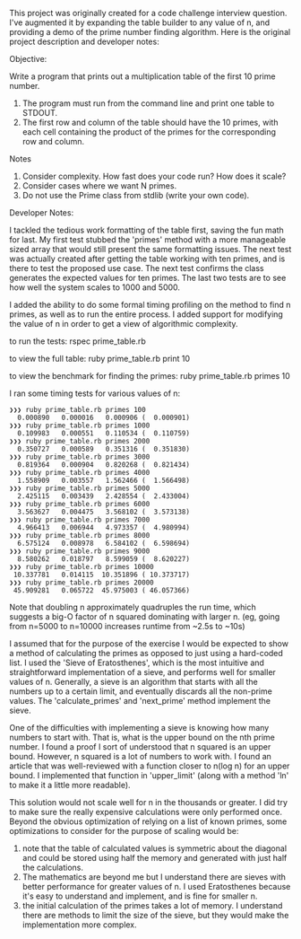 This project was originally created for a code challenge interview question. I've augmented it by expanding the table builder to any value of n, and providing a demo of the prime number finding algorithm. Here is the original project description and developer notes:

Objective:

Write a program that prints out a multiplication table of the first 10 prime number.
1) The program must run from the command line and print one table to
STDOUT.
2) The first row and column of the table should have the 10 primes, with each
cell containing the product of the primes for the corresponding row and
column.

Notes

1) Consider complexity. How fast does your code run? How does it scale?
2) Consider cases where we want N primes.
3) Do not use the Prime class from stdlib (write your own code).

Developer Notes:

I tackled the tedious work formatting of the table first, saving the fun math for last. My first test stubbed the 'primes' method with a more manageable sized array that would still present the same formatting issues. The next test was actually created after getting the table working with ten primes, and is there to test the proposed use case. The next test confirms the class generates the expected values for ten primes. The last two tests are to see how well the system scales to 1000 and 5000. 

I added the ability to do some formal timing profiling on the method to find n primes, as well as to run the entire process. I added support for modifying the value of n in order to get a view of algorithmic complexity.

to run the tests:
rspec prime_table.rb

to view the full table:
ruby prime_table.rb print 10

to view the benchmark for finding the primes:
ruby prime_table.rb primes 10

I ran some timing tests for various values of n:

```
❯❯❯ ruby prime_table.rb primes 100
  0.000890   0.000016   0.000906 (  0.000901)
❯❯❯ ruby prime_table.rb primes 1000
  0.109983   0.000551   0.110534 (  0.110759)
❯❯❯ ruby prime_table.rb primes 2000
  0.350727   0.000589   0.351316 (  0.351830)
❯❯❯ ruby prime_table.rb primes 3000
  0.819364   0.000904   0.820268 (  0.821434)
❯❯❯ ruby prime_table.rb primes 4000
  1.558909   0.003557   1.562466 (  1.566498)
❯❯❯ ruby prime_table.rb primes 5000
  2.425115   0.003439   2.428554 (  2.433004)
❯❯❯ ruby prime_table.rb primes 6000
  3.563627   0.004475   3.568102 (  3.573138)
❯❯❯ ruby prime_table.rb primes 7000
  4.966413   0.006944   4.973357 (  4.980994)
❯❯❯ ruby prime_table.rb primes 8000
  6.575124   0.008978   6.584102 (  6.598694)
❯❯❯ ruby prime_table.rb primes 9000
  8.580262   0.018797   8.599059 (  8.620227)
❯❯❯ ruby prime_table.rb primes 10000
 10.337781   0.014115  10.351896 ( 10.373717)
❯❯❯ ruby prime_table.rb primes 20000
 45.909281   0.065722  45.975003 ( 46.057366)
```

Note that doubling n approximately quadruples the run time, which suggests a big-O factor of n squared dominating with larger n. (eg, going from n=5000 to n=10000 increases runtime from ~2.5s to ~10s)

I assumed that for the purpose of the exercise I would be expected to show a method of calculating the primes as opposed to just using a hard-coded list. I used the 'Sieve of Eratosthenes', which is the most intuitive and straightforward implementation of a sieve, and performs well for smaller values of n. Generally, a sieve is an algorithm that starts with all the numbers up to a certain limit, and eventually discards all the non-prime values. The 'calculate_primes' and 'next_prime' method implement the sieve.

One of the difficulties with implementing a sieve is knowing how many numbers to start with. That is, what is the upper bound on the nth prime number. I found a proof I sort of understood that n squared is an upper bound. However, n squared is a lot of numbers to work with. I found an article that was well-reviewed with a function closer to n(log n) for an upper bound. I implemented that function in 'upper_limit' (along with a method 'ln' to make it a little more readable).

This solution would not scale well for n in the thousands or greater. I did try to make sure the really expensive calculations were only performed once. Beyond the obvious optimization of relying on a list of known primes, some optimizations to consider for the purpose of scaling would be: 

1) note that the table of calculated values is symmetric about the diagonal and could be stored using half the memory and generated with just half the calculations.
2) The mathematics are beyond me but I understand there are sieves with better performance for greater values of n. I used Eratosthenes because it's easy to understand and implement, and is fine for smaller n.
3) the initial calculation of the primes takes a lot of memory. I understand there are methods to limit the size of the sieve, but they would make the implementation more complex.
